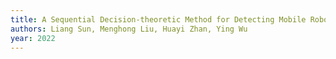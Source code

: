 ```yaml
---
title: A Sequential Decision-theoretic Method for Detecting Mobile Robots Localization Failures
authors: Liang Sun, Menghong Liu, Huayi Zhan, Ying Wu
year: 2022
---
```


